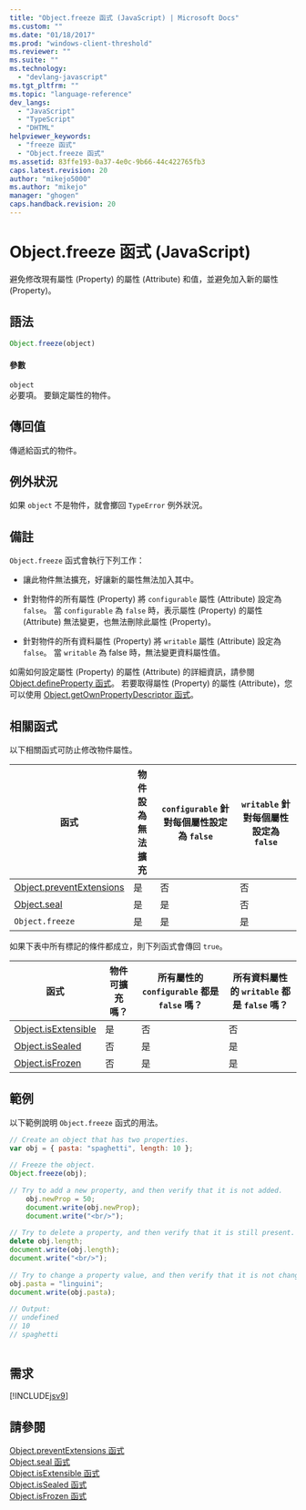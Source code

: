 ```yaml
---
title: "Object.freeze 函式 (JavaScript) | Microsoft Docs"
ms.custom: ""
ms.date: "01/18/2017"
ms.prod: "windows-client-threshold"
ms.reviewer: ""
ms.suite: ""
ms.technology: 
  - "devlang-javascript"
ms.tgt_pltfrm: ""
ms.topic: "language-reference"
dev_langs: 
  - "JavaScript"
  - "TypeScript"
  - "DHTML"
helpviewer_keywords: 
  - "freeze 函式"
  - "Object.freeze 函式"
ms.assetid: 83ffe193-0a37-4e0c-9b66-44c422765fb3
caps.latest.revision: 20
author: "mikejo5000"
ms.author: "mikejo"
manager: "ghogen"
caps.handback.revision: 20
---
```

# Object.freeze 函式 (JavaScript)
避免修改現有屬性 \(Property\) 的屬性 \(Attribute\) 和值，並避免加入新的屬性 \(Property\)。  
  
## 語法  
  
```javascript  
Object.freeze(object)  
```  
  
#### 參數  
 `object`  
 必要項。  要鎖定屬性的物件。  
  
## 傳回值  
 傳遞給函式的物件。  
  
## 例外狀況  
 如果 `object` 不是物件，就會擲回 `TypeError` 例外狀況。  
  
## 備註  
 `Object.freeze` 函式會執行下列工作：  
  
-   讓此物件無法擴充，好讓新的屬性無法加入其中。  
  
-   針對物件的所有屬性 \(Property\) 將 `configurable` 屬性 \(Attribute\) 設定為 `false`。  當 `configurable` 為 `false` 時，表示屬性 \(Property\) 的屬性 \(Attribute\) 無法變更，也無法刪除此屬性 \(Property\)。  
  
-   針對物件的所有資料屬性 \(Property\) 將 `writable` 屬性 \(Attribute\) 設定為 `false`。  當 `writable` 為 false 時，無法變更資料屬性值。  
  
 如需如何設定屬性 \(Property\) 的屬性 \(Attribute\) 的詳細資訊，請參閱 [Object.defineProperty 函式](../../javascript/reference/object-defineproperty-function-javascript.md)。  若要取得屬性 \(Property\) 的屬性 \(Attribute\)，您可以使用 [Object.getOwnPropertyDescriptor 函式](../../javascript/reference/object-getownpropertydescriptor-function-javascript.md)。  
  
## 相關函式  
 以下相關函式可防止修改物件屬性。  
  
|函式|物件設為無法擴充|`configurable` 針對每個屬性設定為 `false`|`writable` 針對每個屬性設定為 `false`|  
|--------|--------------|--------------------------------------|----------------------------------|  
|[Object.preventExtensions](../../javascript/reference/object-preventextensions-function-javascript.md)|是|否|否|  
|[Object.seal](../../javascript/reference/object-seal-function-javascript.md)|是|是|否|  
|`Object.freeze`|是|是|是|  
  
 如果下表中所有標記的條件都成立，則下列函式會傳回 `true`。  
  
|函式|物件可擴充嗎？|所有屬性的 `configurable` 都是 `false` 嗎？|所有資料屬性的 `writable` 都是 `false` 嗎？|  
|--------|-------------|----------------------------------------|--------------------------------------|  
|[Object.isExtensible](../../javascript/reference/object-isextensible-function-javascript.md)|是|否|否|  
|[Object.isSealed](../../javascript/reference/object-issealed-function-javascript.md)|否|是|是|  
|[Object.isFrozen](../../javascript/reference/object-isfrozen-function-javascript.md)|否|是|是|  
  
## 範例  
 以下範例說明 `Object.freeze` 函式的用法。  
  
```javascript  
// Create an object that has two properties.  
var obj = { pasta: "spaghetti", length: 10 };  
  
// Freeze the object.  
Object.freeze(obj);  
  
// Try to add a new property, and then verify that it is not added.   
    obj.newProp = 50;  
    document.write(obj.newProp);  
    document.write("<br/>");  
  
// Try to delete a property, and then verify that it is still present.   
delete obj.length;  
document.write(obj.length);  
document.write("<br/>");  
  
// Try to change a property value, and then verify that it is not changed.   
obj.pasta = "linguini";  
document.write(obj.pasta);  
  
// Output:  
// undefined  
// 10  
// spaghetti  
  
```  
  
## 需求  
 [!INCLUDE[jsv9](../../javascript/includes/jsv9-md.md)]  
  
## 請參閱  
 [Object.preventExtensions 函式](../../javascript/reference/object-preventextensions-function-javascript.md)   
 [Object.seal 函式](../../javascript/reference/object-seal-function-javascript.md)   
 [Object.isExtensible 函式](../../javascript/reference/object-isextensible-function-javascript.md)   
 [Object.isSealed 函式](../../javascript/reference/object-issealed-function-javascript.md)   
 [Object.isFrozen 函式](../../javascript/reference/object-isfrozen-function-javascript.md)